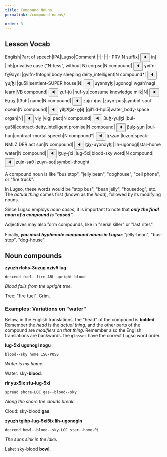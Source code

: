 ```yaml
---
title: Compound Nouns
permalink: /compound-nouns/

order: 3
---
```


## Lesson Vocab

English|Part of speech|IPA|Lugso|Comment
|-|-|-|-
PRV|N suffix|<span class='spoken'> <button class='speak' type='button' data-ipa='inʃ'>🔈</button> <span class='ipa'>inʃ</span> </span>|in5|privative case ("N-less", without N)
corpse|N compound|<span class='spoken'> <button class='speak' type='button' data-ipa='ɣvifn-fχθəɣni'>🔈</button> <span class='ipa'>ɣvifn-fχθəɣni</span> </span>|gvifn-fhtogni|body sleeping
deity_intelligent|N compound*|<span class='spoken'> <button class='speak' type='button' data-ipa='ɣuʃɮi'>🔈</button> <span class='ipa'>ɣuʃɮi</span> </span>|gu5li|sentient-SUPER
house|N|<span class='spoken'> <button class='speak' type='button' data-ipa='uɣənəɣɮ'>🔈</button> <span class='ipa'>uɣənəɣɮ</span> </span>|ugonogl|wgah'nagl
learn|VB compound|<span class='spoken'> <button class='speak' type='button' data-ipa='χuf-ju'>🔈</button> <span class='ipa'>χuf-ju</span> </span>|huf-yu|consume knowledge
milk|N|<span class='spoken'> <button class='speak' type='button' data-ipa='θʒuχ'>🔈</button> <span class='ipa'>θʒuχ</span> </span>|t3uh|
name|N compound|<span class='spoken'> <button class='speak' type='button' data-ipa='zujn-ɸus'>🔈</button> <span class='ipa'>zujn-ɸus</span> </span>|zuyn-pus|symbol-soul
ocean|N compound|<span class='spoken'> <button class='speak' type='button' data-ipa='ɣiɮʔɮið-χɸiʃ'>🔈</button> <span class='ipa'>ɣiɮʔɮið-χɸiʃ</span> </span>|gil'lid-hpi5|water_body-space
organ|N|<span class='spoken'> <button class='speak' type='button' data-ipa='viɣ'>🔈</button> <span class='ipa'>viɣ</span> </span>|vig|
pact|N compound|<span class='spoken'> <button class='speak' type='button' data-ipa='βuɮ-ɣuʃɮi'>🔈</button> <span class='ipa'>βuɮ-ɣuʃɮi</span> </span>|bul-gu5li|contract-deity_intelligent
promise|N compound|<span class='spoken'> <button class='speak' type='button' data-ipa='βuɮ-χun'>🔈</button> <span class='ipa'>βuɮ-χun</span> </span>|bul-hun|contract-mortal
speech|N compound*|<span class='spoken'> <button class='speak' type='button' data-ipa='ɮʌzən'>🔈</button> <span class='ipa'>ɮʌzən</span> </span>|lozon|speak-NMLZ.DER.act
sun|N compound|<span class='spoken'> <button class='speak' type='button' data-ipa='ɮiχ-uɣənəɣɮ'>🔈</button> <span class='ipa'>ɮiχ-uɣənəɣɮ</span> </span>|lih-ugonogl|star-home
water|N compound|<span class='spoken'> <button class='speak' type='button' data-ipa='ɮuɣ-ʃxi'>🔈</button> <span class='ipa'>ɮuɣ-ʃxi</span> </span>|lug-5xi|blood-sky
word|N compound|<span class='spoken'> <button class='speak' type='button' data-ipa='zujn-səθ'>🔈</button> <span class='ipa'>zujn-səθ</span> </span>|zuyn-sot|symbol-thought

A compound noun is like "bus stop", "jelly bean", "doghouse", "cell phone", or "fire truck".

In Lugso, these words would be "stop bus", "bean jelly", "housedog", etc. The _actual thing_ comes first (known as the _head_), followed by its modifying nouns.

Since Lugso employs _noun cases_, it is important to note that _**only the final noun of a compound is "cased".**_

Adjectives may also form compounds, like in "serial killer" or "last rites".

Finally, _**you must hyphenate compound nouns in Lugso**_: "jelly-bean", "bus-stop", "dog-house".

## Noun compounds

**zyuzh rlohs-3uzug nziv5 lug**

`descend fuel--fire-ABL upright blood`

_Blood falls from the upright tree._

Tree: "fire fuel". Grim.

### Examples: Variations on "water"

Below, in the English translations, the "head" of the compound is **bolded**. Remember the _head_ is the _actual thing_, and the other parts of the compound are _modifiers on that thing_. Remember also the English translations are backwards. the `glosses` have the correct Lugso word order.

**lug-5xi ugonogl nogu**

`blood--sky home 1SG-POSS`

_Water is my home._

Water: sky-**blood**.

**rir yux5ix sfu-lug-5xi**

`spread shore-LOC gas--blood--sky`

_Along the shore the clouds break._

Cloud: sky-blood **gas**.

**zyuzh tgihp-lug-5xi5ix lih-ugonogln**

`descend bowl--blood--sky-LOC star--home-PL`

_The suns sink in the lake._

Lake: sky-blood **bowl**.
